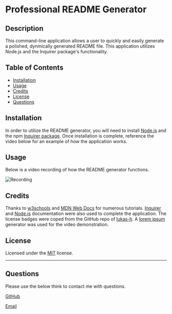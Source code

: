 # Professional README Generator

## Description

This command-line application allows a user to quickly and easily generate a polished, dynmically generated README file. This application utilizes Node.js and the Inquirer package's functionality.

## Table of Contents

- [Installation](#installation)
- [Usage](#usage)
- [Credits](#credits)
- [License](#license)
- [Questions](#questions)

## Installation

In order to utilize the README generator, you will need to install [Node.js](https://nodejs.org/en/) and the npm [Inquirer package](https://www.npmjs.com/package/inquirer/v/8.2.4). Once installation is complete, reference the video below for an example of how the application works. 

## Usage

Below is a video recording of how the README generator functions.

![Recording](images/screen-recording.gif)

## Credits

Thanks to [w3schools](https://w3schools.com) and [MDN Web Docs](https://developer.mozilla.org/en-US/) for numerous tutorials. [Inquirer](https://www.npmjs.com/package/inquirer/v/8.2.4) and [Node.js](https://nodejs.org/api/fs.html#fsreadfilepath-options-callback) documentation were also used to complete the application. The license badges were coped from the GitHub repo of [lukas-h](https://gist.github.com/lukas-h/2a5d00690736b4c3a7ba#the-mit-license). A [lorem ipsum](https://loremipsum.io/) generator was used for the video demonstration.

## License

Licensed under the [MIT](https://opensource.org/licenses/MIT) license.

---

## Questions

Please use the below think to contact me with questions.

[GitHub](https://github.com/acappleman) 

[Email](mailto:amanda.cappleman@gmail.com)